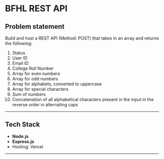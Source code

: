 # BFHL REST API

## Problem statement
Build and host a REST API (Method: POST) that takes in an array and returns the following:
1. Status
2. User ID
3. Email ID
4. College Roll Number
5. Array for even numbers
6. Array for odd numbers
7. Array for alphabets, converted to uppercase
8. Array for special characters
9. Sum of numbers
10. Concatenation of all alphabetical characters present in the input in the reverse order in alternating caps

---
##  Tech Stack
- **Node.js**
- **Express.js**
- Hosting: Vercel

---


